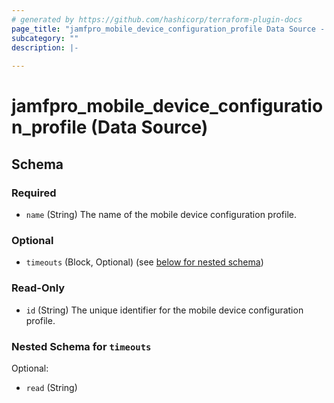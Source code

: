 ```yaml
---
# generated by https://github.com/hashicorp/terraform-plugin-docs
page_title: "jamfpro_mobile_device_configuration_profile Data Source - terraform-provider-jamfpro"
subcategory: ""
description: |-
  
---
```


# jamfpro_mobile_device_configuration_profile (Data Source)





<!-- schema generated by tfplugindocs -->
## Schema

### Required

- `name` (String) The name of the mobile device configuration profile.

### Optional

- `timeouts` (Block, Optional) (see [below for nested schema](#nestedblock--timeouts))

### Read-Only

- `id` (String) The unique identifier for the mobile device configuration profile.

<a id="nestedblock--timeouts"></a>
### Nested Schema for `timeouts`

Optional:

- `read` (String)
